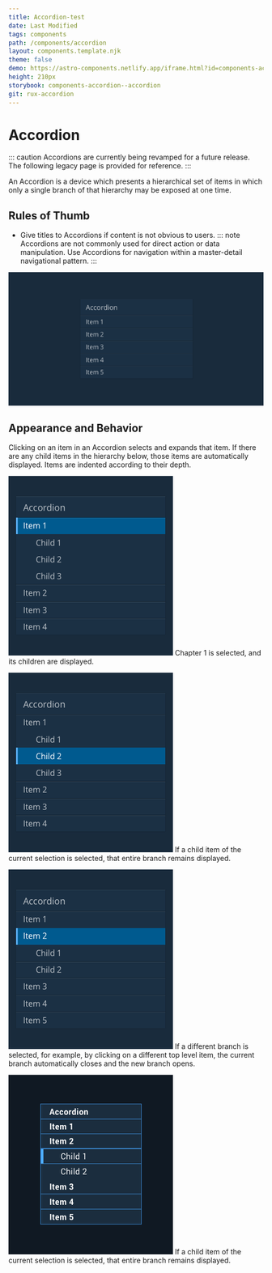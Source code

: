 ```yaml
---
title: Accordion-test
date: Last Modified
tags: components
path: /components/accordion
layout: components.template.njk
theme: false
demo: https://astro-components.netlify.app/iframe.html?id=components-accordion--accordion
height: 210px
storybook: components-accordion--accordion
git: rux-accordion
---
```


# Accordion

::: caution
Accordions are currently being revamped for a future release. The following legacy page is provided for reference.
:::

An Accordion is a device which presents a hierarchical set of items in which only a single branch of that hierarchy may be exposed at one time.

## Rules of Thumb

- Give titles to Accordions if content is not obvious to users.
  ::: note
  Accordions are not commonly used for direct action or data manipulation. Use Accordions for navigation within a master-detail navigational pattern.
  :::

![Example of an accordion in its collapsed state](/img/components/accordion-1.png)

## Appearance and Behavior

Clicking on an item in an Accordion selects and expands that item. If there are any child items in the hierarchy below, those items are automatically displayed. Items are indented according to their depth.

![Chapter 1 is selected, and its children are displayed.](/img/components/accordion-2.png "Do: Item 1 is selected, and its children are displayed.")
Chapter 1 is selected, and its children are displayed.

![If a child item of the current selection is selected, that entire branch remains displayed.](/img/components/accordion-3.png "If a child item of the current selection is selected, that entire branch remains displayed.")
If a child item of the current selection is selected, that entire branch remains displayed.

![If a different branch is selected, for example, by clicking on a different top level item, the current branch automatically closes and the new branch opens.](/img/components/accordion-4.png "If a different branch is selected, for example, by clicking on a different top level item, the current branch automatically closes and the new branch opens.")
If a different branch is selected, for example, by clicking on a different top level item, the current branch automatically closes and the new branch opens.

![If a child item of the current selection is selected, that entire branch remains displayed.](/img/components/accordion-5.png "If a child item of the current selection is selected, that entire branch remains displayed.")
If a child item of the current selection is selected, that entire branch remains displayed.

